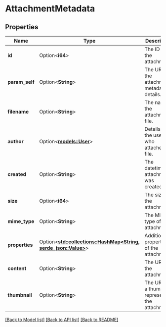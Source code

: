 # AttachmentMetadata

## Properties

Name | Type | Description | Notes
------------ | ------------- | ------------- | -------------
**id** | Option<**i64**> | The ID of the attachment. | [optional][readonly]
**param_self** | Option<**String**> | The URL of the attachment metadata details. | [optional][readonly]
**filename** | Option<**String**> | The name of the attachment file. | [optional][readonly]
**author** | Option<[**models::User**](User.md)> | Details of the user who attached the file. | [optional][readonly]
**created** | Option<**String**> | The datetime the attachment was created. | [optional][readonly]
**size** | Option<**i64**> | The size of the attachment. | [optional][readonly]
**mime_type** | Option<**String**> | The MIME type of the attachment. | [optional][readonly]
**properties** | Option<[**std::collections::HashMap<String, serde_json::Value>**](serde_json::Value.md)> | Additional properties of the attachment. | [optional][readonly]
**content** | Option<**String**> | The URL of the attachment. | [optional][readonly]
**thumbnail** | Option<**String**> | The URL of a thumbnail representing the attachment. | [optional][readonly]

[[Back to Model list]](../README.md#documentation-for-models) [[Back to API list]](../README.md#documentation-for-api-endpoints) [[Back to README]](../README.md)


